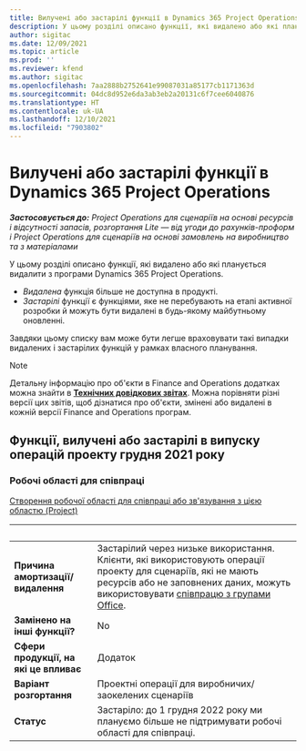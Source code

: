 ```yaml
---
title: Вилучені або застарілі функції в Dynamics 365 Project Operations
description: У цьому розділі описано функції, які видалено або які планується видалити з програми Dynamics 365 Project Operations.
author: sigitac
ms.date: 12/09/2021
ms.topic: article
ms.prod: ''
ms.reviewer: kfend
ms.author: sigitac
ms.openlocfilehash: 7aa2888b2752641e99087031a85177cb1171363d
ms.sourcegitcommit: 04dc8d952e6da3ab3eb2a20131c6f7cee6040876
ms.translationtype: HT
ms.contentlocale: uk-UA
ms.lasthandoff: 12/10/2021
ms.locfileid: "7903802"
---
```

# <a name="removed-or-deprecated-features-in-dynamics-365-project-operations"></a>Вилучені або застарілі функції в Dynamics 365 Project Operations

_**Застосовується до:** Project Operations для сценаріїв на основі ресурсів і відсутності запасів, розгортання Lite — від угоди до рахунків-проформ і Project Operations для сценаріїв на основі замовлень на виробництво та з матеріалами_

У цьому розділі описано функції, які видалено або які планується видалити з програми Dynamics 365 Project Operations.

- *Видалена* функція більше не доступна в продукті.
- *Застарілі* функції є функціями, яке не перебувають на етапі активної розробки й можуть бути видалені в будь-якому майбутньому оновленні.

Завдяки цьому списку вам може бути легше враховувати такі випадки видалених і застарілих функцій у рамках власного планування.

> [!NOTE]
> Детальну інформацію про об'єкти в Finance and Operations додатках можна знайти в [**Технічних довідкових звітах**](/dynamics/s-e/global/axtechrefrep_61). Можна порівняти різні версії цих звітів, щоб дізнатися про об'єкти, змінені або видалені в кожній версії Finance and Operations програм.

## <a name="features-removed-or-deprecated-in-the-project-operations-december-2021-release"></a>Функції, вилучені або застарілі в випуску операцій проекту грудня 2021 року

### <a name="collaboration-workspaces"></a>Робочі області для співпраці

[Створення робочої області для співпраці або зв'язування з цією областю (Project)](/dynamicsax-2012/appuser-itpro/create-or-link-to-a-collaboration-workspace-project)

| &nbsp; | &nbsp; |
|--------|--------|
| **Причина амортизації/ видалення** | Застарілий через низьке використання. Клієнти, які використовують операції проекту для сценаріїв, які не мають ресурсів або не заповнених даних, можуть використовувати [співпрацю з групами Office](../project-management/collaboration-groups.md). |
| **Замінено на інші функції?** | No |
| **Сфери продукції, на які це впливає** | Додаток  |
| **Варіант розгортання** | Проектні операції для виробничих/заокелених сценаріїв |
| **Статус** | Застаріло: до 1 грудня 2022 року ми плануємо більше не підтримувати робочі області для співпраці. |
